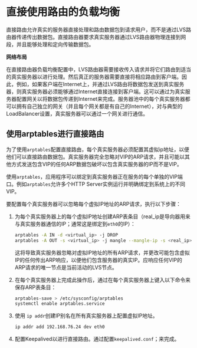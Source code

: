 
# 直接使用路由的负载均衡

直接路由允许真实的服务器直接处理和路由数据包到请求用户，而不是通过LVS路由器传递传出数据包。直接路由器要求真实服务器通过LVS路由器物理连接到网段，并且能够处理和定向传输数据包。



**网络布局**

​	在直接路由器负载均衡配置中，LVS路由器需要接收传入请求并将它们路由到适当的真实服务器以进行处理。然后真正的服务器需要直接将相应路由到客户端。因此，例如，如果客户端在Internet上，并通过LVS路由将数据包发送到真实服务器，则真实服务器必须能够通过Internet直接连接到客户端。这可以通过为真实服务器配置网关以将数据包传递到Internet来完成。服务器池中的每个真实服务器都可以拥有自己独立的网关（并且每个网关都是有自己的Internet），对与典型的LoadBalancer设置，真实服务器可以通过一个网关进行通信。





## 使用arptables进行直接路由

为了使用`arptables`配置直接路由，每个真实服务器必须配置其虚拟ip地址，以便他们可以直接路由数据包。真实服务器完全忽略对VIP的ARP请求，并且可能以其他方式发送包含VIP的任何ARP数据包破坏以包含真实服务器的IP而不是VIP。

使用`arptables`，应用程序可以绑定到真实服务器正在服务的每个单独的VIP端口。例如`arptables`允许多个HTTP Server实例运行并明确绑定到系统上的不同VIP。

要配置每个真实服务器可以忽略每个虚拟IP地址的ARP请求，执行以下步骤：

1. 为每个真实服务器上的每个虚拟IP地址创建ARP表条目（real_ip是导向器用来与真实服务器通信的IP；通常这是绑定到`eth0`的IP）：

   ```bash
   arptables -A IN -d <virtual_ip> -j DROP
   arptables -A OUT -s <virtual_ip> -j mangle --mangle-ip -s <real_ip>
   ```

   这将导致真实服务器忽略对虚拟IP地址的所有ARP请求，并更改可能包含虚拟IP的任何传出ARP响应，以便他们包含服务器的真实IP。应响应任何VIP的ARP请求的唯一节点是当前活动的LVS节点。

2. 在每个真实服务器上完成此操作后，通过在每个真实服务器上键入以下命令来保存ARP表条目：

   ```bash
   arptables-save > /etc/sysconfig/arptables
   systemctl enable arptables.service
   ```

3. 使用 `ip addr`创建IP别名在所有真实服务器上配置虚拟IP地址。

   ```bash
   ip addr add 192.168.76.24 dev eth0
   ```

4. 配置Keepalived以进行直接路由。通过配置`keepalived.conf`；来完成。







